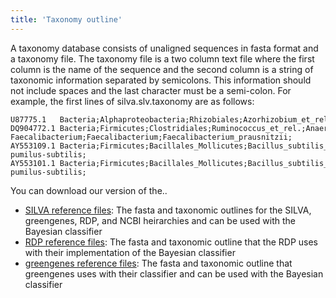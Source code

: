 ```yaml
---
title: 'Taxonomy outline'
---
```

A taxonomy database consists of unaligned sequences in fasta format and
a taxonomy file. The taxonomy file is a two column text file where the
first column is the name of the sequence and the second column is a
string of taxonomic information separated by semicolons. This
information should not include spaces and the last character must be a
semi-colon. For example, the first lines of silva.slv.taxonomy are as
follows:

    U87775.1   Bacteria;Alphaproteobacteria;Rhizobiales;Azorhizobium_et_rel.;Methylobacterium_et_rel.;Bosea;
    DQ904772.1 Bacteria;Firmicutes;Clostridiales;Ruminococcus_et_rel.;Anaerofilum-Faecalibacterium;Faecalibacterium;Faecalibacterium_prausnitzii;
    AY553109.1 Bacteria;Firmicutes;Bacillales_Mollicutes;Bacillus_subtilis_et_rel.;Bacillus_carboniphilus_et_rel.;Bacillus_licheniformis-pumilus-subtilis;
    AY553101.1 Bacteria;Firmicutes;Bacillales_Mollicutes;Bacillus_subtilis_et_rel.;Bacillus_carboniphilus_et_rel.;Bacillus_licheniformis-pumilus-subtilis;

You can download our version of the..

-   [ SILVA reference files](Silva_reference_files): The
    fasta and taxonomic outlines for the SILVA, greengenes, RDP, and
    NCBI heirarchies and can be used with the Bayesian classifier
-   [RDP reference files](RDP_reference_files): The fasta and
    taxonomic outline that the RDP uses with their implementation of the
    Bayesian classifier
-   [ greengenes reference
    files](Greengenes-formatted_databases): The fasta and
    taxonomic outline that greengenes uses with their classifier and can
    be used with the Bayesian classifier
